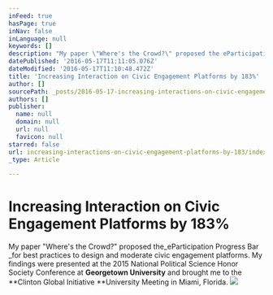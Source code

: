 ```yaml
---
inFeed: true
hasPage: true
inNav: false
inLanguage: null
keywords: []
description: "My paper \"Where's the Crowd?\" proposed the eParticipation Progress Bar for best practices to design and moderate civic engagement platforms. My findings were presented at the 2015 National Political Science Honor Society Conference at Georgetown University and brought me to the Clinton Global Initiative University Meeting in Miami, Florida. "
datePublished: '2016-05-17T11:11:05.076Z'
dateModified: '2016-05-17T11:10:48.472Z'
title: 'Increasing Interaction on Civic Engagement Platforms by 183%'
author: []
sourcePath: _posts/2016-05-17-increasing-interactions-on-civic-engagement-platforms-by-183.md
authors: []
publisher:
  name: null
  domain: null
  url: null
  favicon: null
starred: false
url: increasing-interactions-on-civic-engagement-platforms-by-183/index.html
_type: Article

---
```

# Increasing Interaction on Civic Engagement Platforms by 183%

My paper "Where's the Crowd?" proposed the_eParticipation Progress Bar _for best practices to design and moderate civic engagement platforms. My findings were presented at the 2015 National Political Science Honor Society Conference at **Georgetown University** and brought me to the **Clinton Global Initiative **University Meeting in Miami, Florida. ![](https://the-grid-user-content.s3-us-west-2.amazonaws.com/f57bb9e0-4eac-435c-9d0c-7657318658dd.jpg)